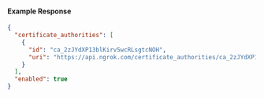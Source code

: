 <!-- Code generated for API Clients. DO NOT EDIT. -->

#### Example Response

```json
{
  "certificate_authorities": [
    {
      "id": "ca_2zJYdXP13blKirv5wcRLsgtcNOH",
      "uri": "https://api.ngrok.com/certificate_authorities/ca_2zJYdXP13blKirv5wcRLsgtcNOH"
    }
  ],
  "enabled": true
}
```
